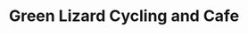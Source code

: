 ---
title: "Green Lizard Cycling and Cafe"
url: /herndon/green-lizard-cycling-and-cafe/
shop: Fahrrad
---